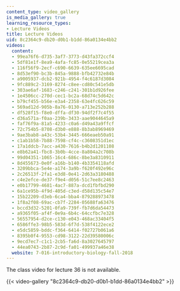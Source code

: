 ```yaml
---
content_type: video_gallery
is_media_gallery: true
learning_resource_types:
- Lecture Videos
title: Lecture Videos
uid: 8c2364c9-db20-d0b1-b1dd-86a0134e4bb2
videos:
  content:
  - 99ea76f6-d735-3af7-3773-d43fa372ccf4
  - 5df81e1f-8ea9-4afa-fc85-0e55219cea3a
  - 116f56f9-2ecf-c690-6639-635ee6695cad
  - 8d53ef90-bc3b-845a-9888-bfb42732e84b
  - a9005937-dcb2-921b-4954-f4c6187d3084
  - 9fc889c2-3169-8274-c8ee-cd80c541e5db
  - 303ae6af-1683-c246-c241-301b1d926fee
  - 1e4506cc-270d-cec1-bc2a-68d74c5d642c
  - b79cf455-b56e-e3a4-2358-63e4fc626c59
  - 569ad12d-905b-8a76-0130-a713e252b288
  - df528f15-f8e0-dffa-df30-94df2f7c4f55
  - d36a571a-f0aa-239b-3433-aae9044645a9
  - faf76f9a-81a5-4233-c0a6-d49a43a9ffcf
  - 72c754b5-8708-d3b0-e888-8b3ab8969469
  - 9ae3bab8-a43c-53b4-3445-666eaeb50a91
  - c1ab1b58-7b88-7598-cf4c-c3608351d1ec
  - 17a1ddcb-7acc-a430-7616-b4b2d1201108
  - e8b62a41-fbc8-3b0b-4cce-8a804a2c708b
  - 99d04351-1065-16c4-686c-8be3a8310911
  - 8d455673-0e0f-a16b-b140-4b3354118afd
  - 3209bbca-5e4e-a174-3a9b-f620f492e96c
  - 2c26513f-2fa1-e3d8-0e41-2d63a3180488
  - c4e2efce-de37-f9e4-d056-51c7ee8c2463
  - e0b17799-4681-4ac7-887a-dcd1fbfbd290
  - 6a1ce95b-4f9d-405d-c3ed-d58d135c54e7
  - 15b22209-d3eb-6ca4-bba4-879288973478
  - 1f8a2f08-69ac-cb7f-2284-05688fa63476
  - bccd3d32-5201-0fa9-739f-fb7d6da54473
  - a9365f05-af4f-0e9a-6b4c-64ccfbc7e328
  - 56557954-d2ce-c130-e043-468ac33404f5
  - 6586ffe3-98b5-583d-6f7d-538f4122ece2
  - e5dc5859-bddc-f364-6414-f02727b061a6
  - 8395b0f4-9553-cd98-3122-22d39580006c
  - 9ecd7ec7-c1c1-2cb5-fa6d-8a3027645797
  - 44ea0743-2b87-2c9d-fa01-499937a46e38
  website: 7-016-introductory-biology-fall-2018
---
```


The class video for lecture 36 is not available.

{{< video-gallery "8c2364c9-db20-d0b1-b1dd-86a0134e4bb2" >}}

